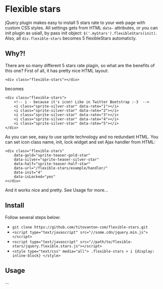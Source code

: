 # Flexible stars
jQuery plugin makes easy to install 5 stars rate to your web page with custom CSS styles.
All settings gets from HTML `data-` attributes, or you can init plugin as usiall, by pass init
object: `$('.myStars').flexibleStars(init)`. Also, all `div.flexible-stars` becomes 5 flexibleStars automaticly.

## Why?!
There are so many different 5 stars rate plagin, so what are the benefits of this one? First of all,
it has pretty nice HTML layout:
```
<div class="flexible-stars"></div>
```
becomes
```
<div class="flexible-stars">
    <!-- i - because it's icon! Like in Twitter Bootstrap :-3  -->
    <i class="sprite-silver-star" data-rate="1"></i>
    <i class="sprite-silver-star" data-rate="2"></i>
    <i class="sprite-silver-star" data-rate="3"></i>
    <i class="sprite-silver-star" data-rate="4"></i>
    <i class="sprite-silver-star" data-rate="5"></i>
</div>
```
As you can see, easy to use sprite technology and no redundant HTML.
You can set icon class name, init, lock widget and set Ajax handler from HTML:
```
<div class="flexible-stars"
    data-gold="sprite-teaser-gold-star"
    data-silver="sprite-teaser-silver-star"
    data-half="sprite-teaser-half-star"
    data-url="/flexible-stars/example/handler/"
    data-init="4"
    data-isLocked="yes"
></div>
```
And it works nice and pretty. See Usage for more...

## Install
Follow several steps below: 
- `git clone https://github.com/titovanton-com/flexible-stars.git`
- `<script type="text/javascript" src="//some.cdn/jquery.min.js"></script>`
- `<script type="text/javascript" src="//path/to/flexible-stars/jquery.flexible.stars.js"></script>`
- `<style type="text/css" media="all"> .flexible-stars > i {display: inline-block} </style>`

## Usage
...
